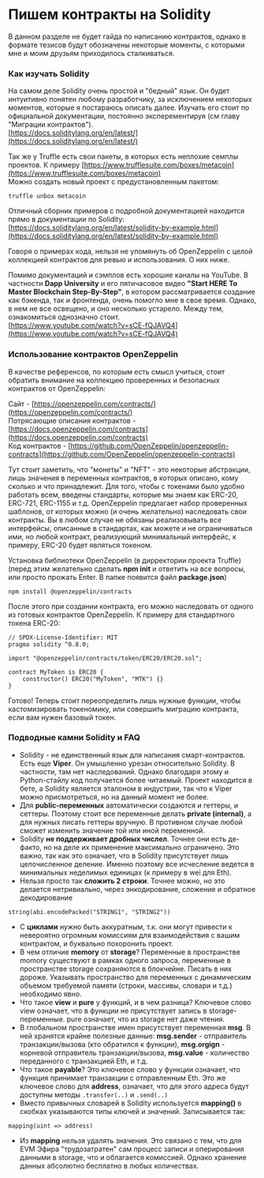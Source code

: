 # Пишем контракты на Solidity

В данном разделе не будет гайда по написанию контрактов, однако в формате тезисов будут обозначены некоторые моменты, с которыми мне и моим друзьям приходилось сталкиваться.

### Как изучать Solidity

На самом деле Solidity очень простой и "бедный" язык. Он будет интуитивно понятен любому разработчику, за исключением некоторых моментов, которые я постараюсь описать далее. Изучать его стоит по официальной документации, постоянно эксперементируя \(см главу "Миграции контрактов"\).  
[https://docs.soliditylang.org/en/latest/](https://docs.soliditylang.org/en/latest/)  
  
Так же у Truffle есть свои пакеты, в которых есть неплохие семплы проектов. К примеру [https://www.trufflesuite.com/boxes/metacoin](https://www.trufflesuite.com/boxes/metacoin)  
Можно создать новый проект с предустановленным пакетом:

```text
truffle unbox metacoin
```

Отличный сборник примеров с подробной документацией находится прямо в документации по Solidity:  
[https://docs.soliditylang.org/en/latest/solidity-by-example.html](https://docs.soliditylang.org/en/latest/solidity-by-example.html)

Говоря о примерах кода, нельзя не упомянуть об OpenZeppelin с целой коллекцией контрактов для ревью и использования. О них ниже.  
  
Помимо документаций и сэмплов есть хорошие каналы на YouTube. В частности **Dapp University** и его пятичасовое видео **"Start HERE To Master Blockchain Step-By-Step"**, в котором рассматривается создание как бэкенда, так и фронтенда, очень помогло мне в свое время. Однако, в нем не все освещено, и оно несколько устарело. Между тем, ознакомиться однозначно стоит.  
[https://www.youtube.com/watch?v=sCE-fQJAVQ4](https://www.youtube.com/watch?v=sCE-fQJAVQ4)

### Использование контрактов OpenZeppelin

В качестве референсов, по которым есть смысл учиться, стоит обратить внимание на коллекцию проверенных и безопасных контрактов от OpenZeppelin:

Сайт - [https://openzeppelin.com/contracts/](https://openzeppelin.com/contracts/)  
Потрясающие описания контрактов - [https://docs.openzeppelin.com/contracts](https://docs.openzeppelin.com/contracts)  
Код контрактов - [https://github.com/OpenZeppelin/openzeppelin-contracts](https://github.com/OpenZeppelin/openzeppelin-contracts)

Тут стоит заметить, что "монеты" и "NFT" - это некоторые абстракции, лишь значения в переменных контрактов, в которых описано, кому сколько и что принадлежит. Для того, чтобы с токенами было удобно работать всем, введены стандарты, которые мы знаем как ERC-20, ERC-721, ERC-1155 и т.д. OpenZeppelin предлагает набор проверенных шаблонов, от которых можно \(и очень желательно\) наследовать свои контракты. Вы в любом случае не обязаны реализовывать все интерфейсы, описанные в стандартах, как можете и не ограничиваться ими, но любой контракт, реализующий минимальный интерфейс, к примеру, ERC-20 будет являться токеном.

Установка библиотеки OpenZeppelin \(в дирректории проекта Truffle\)  
\(перед этим желательно сделать **npm init** и ответить на все вопросы, или просто прожать Enter.  В папке появится файл **package.json**\)

```text
npm install @openzeppelin/contracts
```

После этого при создании контракта, его можно наследовать от одного из готовых контрактов OpenZeppelin. К примеру для стандартного токена ERC-20:

```text
// SPDX-License-Identifier: MIT
pragma solidity ^0.8.0;

import "@openzeppelin/contracts/token/ERC20/ERC20.sol";

contract MyToken is ERC20 {
    constructor() ERC20("MyToken", "MTK") {}
}
```

Готово! Теперь стоит переопределить лишь нужные функции, чтобы кастомизировать токеномику, или совершить миграцию контракта, если вам нужен базовый токен.

### Подводные камни Solidity и FAQ

* Solidity - не единственный язык для написания смарт-контрактов. Есть еще **Viper**. Он умышленно урезан относительно Solidity. В частности, там нет наследований. Однако благодаря этому и Python-стайлу код получается более читаемый. Проект находится в бете, а Solidity является эталоном в индустрии, так что к Viper можно присмотреться, но на данный момент не более.
* Для **public-переменных** автоматически создаются и геттеры, и сеттеры. Поэтому стоит все переменные делать **private \(internal\)**, а для нужных писать геттеры вручную. В противном случае любой сможет изменить значение той или иной переменной.
* Solidity **не поддерживает дробных числел**. Точнее они есть де-факто, но на деле их применение максимально ограничено. Это важно, так как это означает, что в Solidity присутствует лишь целочисленное деление. Именно поэтому все исчесление ведется в минимальных неделимых единицах \(к примеру в wei для Eth\).
* Нельзя просто так **сложить 2 строки**. Точнее можно, но это делается нетривиально, через энкодирование, сложение и обратное декодирование

```text
string(abi.encodePacked("STRING1", "STRING2"))
```

* С **циклами** нужно быть аккуратным, т.к. они могут привести к невероятно огромным комиссиям для взаимодействия с вашим контрактом, и буквально похоронить проект.
* В чем отличие **memory** от **storage**? Переменные в пространстве momory существуют в рамках одного запроса, переменные в пространстве storage сохраняются в блокчейне. Писать в них дороже. Указывать пространство для переменных с динамическим объемом требуемой памяти \(строки, массивы, словари и т.д.\) необходимо явно.
* Что такое **view** и **pure** у функций, и в чем разница? Ключевое слово view означает, что в функции не присутствует запись в storage-переменные. pure означает, что из storage нет даже чтения.
* В глобальном пространстве имен присутствует переменная **msg**. В ней хранятся крайне полезные данные: **msg.sender** - отправитель транзакции/вызова \(кто обратился к функции\), **msg.orgign** - корневой отправитель транзакции/вызова, **msg.value** - количество переданного с транзакцией Eth, и т.д.
* Что такое **payable**? Это ключевое слово у функции означает, что функция принимает транзакции с отправленным Eth. Это же ключевое слово для **address**, означает, что для этого адреса будут доступны методы `.transfer(..)` и `.send(..)`
* Вместо привычных словарей в Solidity используется **mapping\(\)** в скобках указываются типы ключей и значений. Записывается так:

```text
mapping(uint => address)
```

* Из **mapping** нельзя удалять значения. Это связано с тем, что для EVM Эфира "трудозатратен" сам процесс записи и оперирования данными в storage, что и облагается комиссией. Однако хранение данных абсолютно бесплатно в любых количествах.

